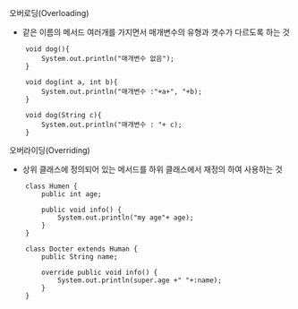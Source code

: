 오버로딩(Overloading)
- 같은 이름의 메서드 여러개를 가지면서 매개변수의 유형과 갯수가 다르도록 하는 것
```
    void dog(){
        System.out.println("매개변수 없음");
    }
    
    void dog(int a, int b){
        System.out.println("매개변수 :"+a+", "+b);
    }
    
    void dog(String c){
        System.out.println("매개변수 : "+ c);
    }

```
오버라이딩(Overriding)
- 상위 클래스에 정의되어 있는 메서드를 하위 클래스에서 재정의 하여 사용하는 것
```
    class Humen {
        public int age;
        
        public void info() {
            System.out.println("my age"+ age);
        }
    }
    
    class Docter extends Human {
        public String name;
        
        override public void info() {
            System.out.println(super.age +" "+:name);
        }
    }
```